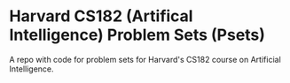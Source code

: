 # Harvard CS182 (Artifical Intelligence) Problem Sets (Psets)
A repo with code for problem sets for Harvard's CS182 course on Artificial Intelligence.
